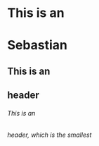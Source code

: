# This is an <h1>Sebastian
## This is an <h2> header
###### This is an <h6> header, which is the smallest
